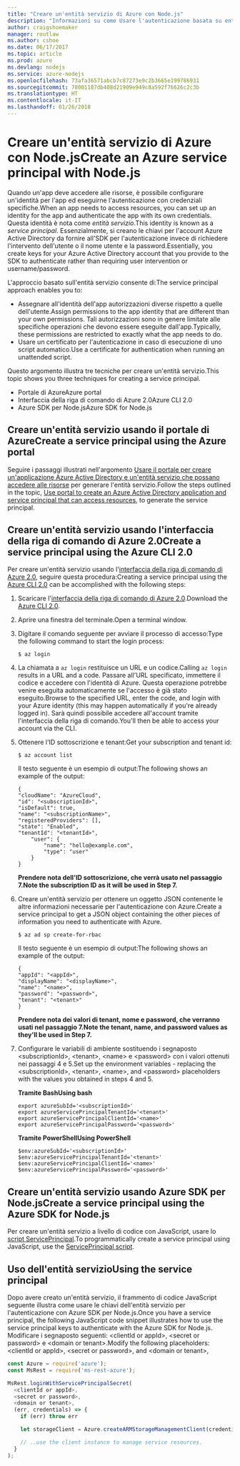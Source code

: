 ```yaml
---
title: "Creare un'entità servizio di Azure con Node.js"
description: "Informazioni su come Usare l'autenticazione basata su entità servizio tramite Node.js"
author: craigshoemaker
manager: routlaw
ms.author: cshoe
ms.date: 06/17/2017
ms.topic: article
ms.prod: azure
ms.devlang: nodejs
ms.service: azure-nodejs
ms.openlocfilehash: 73afa36571abcb7c87273e9c2b3665e199786931
ms.sourcegitcommit: 78001187db408d21909e949c8a592f76626c2c3b
ms.translationtype: HT
ms.contentlocale: it-IT
ms.lasthandoff: 01/26/2018
---
```

# <a name="create-an-azure-service-principal-with-nodejs"></a><span data-ttu-id="19443-103">Creare un'entità servizio di Azure con Node.js</span><span class="sxs-lookup"><span data-stu-id="19443-103">Create an Azure service principal with Node.js</span></span> 

<span data-ttu-id="19443-104">Quando un'app deve accedere alle risorse, è possibile configurare un'identità per l'app ed eseguirne l'autenticazione con credenziali specifiche.</span><span class="sxs-lookup"><span data-stu-id="19443-104">When an app needs to access resources, you can set up an identity for the app and authenticate the app with its own credentials.</span></span> <span data-ttu-id="19443-105">Questa identità è nota come *entità servizio*.</span><span class="sxs-lookup"><span data-stu-id="19443-105">This identity is known as a *service principal*.</span></span> <span data-ttu-id="19443-106">Essenzialmente, si creano le chiavi per l'account Azure Active Directory da fornire all'SDK per l'autenticazione invece di richiedere l'intervento dell'utente o il nome utente e la password.</span><span class="sxs-lookup"><span data-stu-id="19443-106">Essentially, you create keys for your Azure Active Directory account that you provide to the SDK to authenticate rather than requiring user intervention or username/password.</span></span>

<span data-ttu-id="19443-107">L'approccio basato sull'entità servizio consente di:</span><span class="sxs-lookup"><span data-stu-id="19443-107">The service principal approach enables you to:</span></span>
- <span data-ttu-id="19443-108">Assegnare all'identità dell'app autorizzazioni diverse rispetto a quelle dell'utente.</span><span class="sxs-lookup"><span data-stu-id="19443-108">Assign permissions to the app identity that are different than your own permissions.</span></span> <span data-ttu-id="19443-109">Tali autorizzazioni sono in genere limitate alle specifiche operazioni che devono essere eseguite dall'app.</span><span class="sxs-lookup"><span data-stu-id="19443-109">Typically, these permissions are restricted to exactly what the app needs to do.</span></span>
- <span data-ttu-id="19443-110">Usare un certificato per l'autenticazione in caso di esecuzione di uno script automatico.</span><span class="sxs-lookup"><span data-stu-id="19443-110">Use a certificate for authentication when running an unattended script.</span></span>

<span data-ttu-id="19443-111">Questo argomento illustra tre tecniche per creare un'entità servizio.</span><span class="sxs-lookup"><span data-stu-id="19443-111">This topic shows you three techniques for creating a service principal.</span></span>

- <span data-ttu-id="19443-112">Portale di Azure</span><span class="sxs-lookup"><span data-stu-id="19443-112">Azure portal</span></span>
- <span data-ttu-id="19443-113">Interfaccia della riga di comando di Azure 2.0</span><span class="sxs-lookup"><span data-stu-id="19443-113">Azure CLI 2.0</span></span>
- <span data-ttu-id="19443-114">Azure SDK per Node.js</span><span class="sxs-lookup"><span data-stu-id="19443-114">Azure SDK for Node.js</span></span>

## <a name="create-a-service-principal-using-the-azure-portal"></a><span data-ttu-id="19443-115">Creare un'entità servizio usando il portale di Azure</span><span class="sxs-lookup"><span data-stu-id="19443-115">Create a service principal using the Azure portal</span></span>

<span data-ttu-id="19443-116">Seguire i passaggi illustrati nell'argomento [Usare il portale per creare un'applicazione Azure Active Directory e un'entità servizio che possano accedere alle risorse](https://azure.microsoft.com/documentation/articles/resource-group-create-service-principal-portal/) per generare l'entità servizio.</span><span class="sxs-lookup"><span data-stu-id="19443-116">Follow the steps outlined in the topic, [Use portal to create an Azure Active Directory application and service principal that can access resources](https://azure.microsoft.com/documentation/articles/resource-group-create-service-principal-portal/), to generate the service principal.</span></span>

## <a name="create-a-service-principal-using-the-azure-cli-20"></a><span data-ttu-id="19443-117">Creare un'entità servizio usando l'interfaccia della riga di comando di Azure 2.0</span><span class="sxs-lookup"><span data-stu-id="19443-117">Create a service principal using the Azure CLI 2.0</span></span>

<span data-ttu-id="19443-118">Per creare un'entità servizio usando l'[interfaccia della riga di comando di Azure 2.0](https://docs.microsoft.com/cli/azure/install-az-cli2), seguire questa procedura:</span><span class="sxs-lookup"><span data-stu-id="19443-118">Creating a service principal using the [Azure CLI 2.0](https://docs.microsoft.com/cli/azure/install-az-cli2) can be accomplished with the following steps:</span></span>

1. <span data-ttu-id="19443-119">Scaricare l'[interfaccia della riga di comando di Azure 2.0](https://docs.microsoft.com/cli/azure/install-az-cli2).</span><span class="sxs-lookup"><span data-stu-id="19443-119">Download the [Azure CLI 2.0](https://docs.microsoft.com/cli/azure/install-az-cli2).</span></span>

2. <span data-ttu-id="19443-120">Aprire una finestra del terminale.</span><span class="sxs-lookup"><span data-stu-id="19443-120">Open a terminal window.</span></span>

3. <span data-ttu-id="19443-121">Digitare il comando seguente per avviare il processo di accesso:</span><span class="sxs-lookup"><span data-stu-id="19443-121">Type the following command to start the login process:</span></span>

    ```shell
    $ az login
    ```

4. <span data-ttu-id="19443-122">La chiamata a `az login` restituisce un URL e un codice.</span><span class="sxs-lookup"><span data-stu-id="19443-122">Calling `az login` results in a URL and a code.</span></span> <span data-ttu-id="19443-123">Passare all'URL specificato, immettere il codice e accedere con l'identità di Azure. Questa operazione potrebbe venire eseguita automaticamente se l'accesso è già stato eseguito.</span><span class="sxs-lookup"><span data-stu-id="19443-123">Browse to the specified URL, enter the code, and login with your Azure identity (this may happen automatically if you're already logged in).</span></span> <span data-ttu-id="19443-124">Sarà quindi possibile accedere all'account tramite l'interfaccia della riga di comando.</span><span class="sxs-lookup"><span data-stu-id="19443-124">You'll then be able to access your account via the CLI.</span></span>

5. <span data-ttu-id="19443-125">Ottenere l'ID sottoscrizione e tenant:</span><span class="sxs-lookup"><span data-stu-id="19443-125">Get your subscription and tenant id:</span></span>

    ```shell
    $ az account list
    ```

    <span data-ttu-id="19443-126">Il testo seguente è un esempio di output:</span><span class="sxs-lookup"><span data-stu-id="19443-126">The following shows an example of the output:</span></span>

    ```shell
    {
    "cloudName": "AzureCloud",
    "id": "<subscriptionId>",
    "isDefault": true,
    "name": "<subscriptionName>",
    "registeredProviders": [],
    "state": "Enabled",
    "tenantId": "<tenantId>",
        "user": {
            "name": "hello@example.com",
            "type": "user"
        }
    }
    ```

    <span data-ttu-id="19443-127">**Prendere nota dell'ID sottoscrizione, che verrà usato nel passaggio 7.**</span><span class="sxs-lookup"><span data-stu-id="19443-127">**Note the subscription ID as it will be used in Step 7.**</span></span>

6. <span data-ttu-id="19443-128">Creare un'entità servizio per ottenere un oggetto JSON contenente le altre informazioni necessarie per l'autenticazione con Azure.</span><span class="sxs-lookup"><span data-stu-id="19443-128">Create a service principal to get a JSON object containing the other pieces of information you need to authenticate with Azure.</span></span>

    ```shell
    $ az ad sp create-for-rbac
    ```

    <span data-ttu-id="19443-129">Il testo seguente è un esempio di output:</span><span class="sxs-lookup"><span data-stu-id="19443-129">The following shows an example of the output:</span></span>

    ```shell
    {
    "appId": "<appId>",
    "displayName": "<displayName>",
    "name": "<name>",
    "password": "<password>",
    "tenant": "<tenant>"
    }
    ```

    <span data-ttu-id="19443-130">**Prendere nota dei valori di tenant, nome e password, che verranno usati nel passaggio 7.**</span><span class="sxs-lookup"><span data-stu-id="19443-130">**Note the tenant, name, and password values as they'll be used in Step 7.**</span></span>

7. <span data-ttu-id="19443-131">Configurare le variabili di ambiente sostituendo i segnaposto &lt;subscriptionId>, &lt;tenant>, &lt;name> e &lt;password> con i valori ottenuti nei passaggi 4 e 5.</span><span class="sxs-lookup"><span data-stu-id="19443-131">Set up the environment variables - replacing the &lt;subscriptionId>, &lt;tenant>, &lt;name>, and &lt;password> placeholders with the values you obtained in steps 4 and 5.</span></span> 

    <span data-ttu-id="19443-132">**Tramite Bash**</span><span class="sxs-lookup"><span data-stu-id="19443-132">**Using bash**</span></span>

    ```shell
    export azureSubId='<subscriptionId>'
    export azureServicePrincipalTenantId='<tenant>'
    export azureServicePrincipalClientId='<name>'
    export azureServicePrincipalPassword='<password>'
    ```

    <span data-ttu-id="19443-133">**Tramite PowerShell**</span><span class="sxs-lookup"><span data-stu-id="19443-133">**Using PowerShell**</span></span>

    ```shell
    $env:azureSubId='<subscriptionId>'
    $env:azureServicePrincipalTenantId='<tenant>'
    $env:azureServicePrincipalClientId='<name>'
    $env:azureServicePrincipalPassword='<password>'
    ```

## <a name="create-a-service-principal-using-the-azure-sdk-for-nodejs"></a><span data-ttu-id="19443-134">Creare un'entità servizio usando Azure SDK per Node.js</span><span class="sxs-lookup"><span data-stu-id="19443-134">Create a service principal using the Azure SDK for Node.js</span></span>

<span data-ttu-id="19443-135">Per creare un'entità servizio a livello di codice con JavaScript, usare lo [script ServicePrincipal](https://github.com/Azure/azure-sdk-for-node/tree/master/Documentation/ServicePrincipal).</span><span class="sxs-lookup"><span data-stu-id="19443-135">To programmatically create a service principal using JavaScript, use the [ServicePrincipal script](https://github.com/Azure/azure-sdk-for-node/tree/master/Documentation/ServicePrincipal).</span></span>   

## <a name="using-the-service-principal"></a><span data-ttu-id="19443-136">Uso dell'entità servizio</span><span class="sxs-lookup"><span data-stu-id="19443-136">Using the service principal</span></span>

<span data-ttu-id="19443-137">Dopo avere creato un'entità servizio, il frammento di codice JavaScript seguente illustra come usare le chiavi dell'entità servizio per l'autenticazione con Azure SDK per Node.js.</span><span class="sxs-lookup"><span data-stu-id="19443-137">Once you have a service principal, the following JavaScript code snippet illustrates how to use the service principal keys to authenticate with the Azure SDK for Node.js.</span></span> <span data-ttu-id="19443-138">Modificare i segnaposto seguenti: &lt;clientId or appId>, &lt;secret or password> e &lt;domain or tenant>.</span><span class="sxs-lookup"><span data-stu-id="19443-138">Modify the following placeholders: &lt;clientId or appId>, &lt;secret or password>, and &lt;domain or tenant>,</span></span>

```javascript
const Azure = require('azure');
const MsRest = require('ms-rest-azure');

MsRest.loginWithServicePrincipalSecret(
  <clientId or appId>,
  <secret or password>,
  <domain or tenant>,
  (err, credentials) => {
    if (err) throw err

    let storageClient = Azure.createARMStorageManagementClient(credentials, '<azure-subscription-id>');

    // ..use the client instance to manage service resources.
  }
);
```
